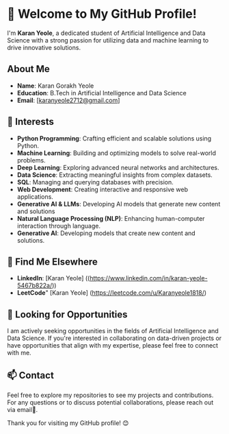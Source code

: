# 👋 Welcome to My GitHub Profile!

I'm **Karan Yeole**, a dedicated student of Artificial Intelligence and Data Science with a strong passion for utilizing data and machine learning to drive innovative solutions. 

## About Me

- **Name**: Karan Gorakh Yeole
- **Education**: B.Tech in Artificial Intelligence and Data Science
- **Email**: [karanyeole2712@gmail.com]

## 🌟 Interests

- **Python Programming**: Crafting efficient and scalable solutions using Python.
- **Machine Learning**: Building and optimizing models to solve real-world problems.
- **Deep Learning**: Exploring advanced neural networks and architectures.
- **Data Science**: Extracting meaningful insights from complex datasets.
- **SQL**: Managing and querying databases with precision.
- **Web Development**: Creating interactive and responsive web applications.
- **Generative AI & LLMs**: Developing AI models that generate new content and solutions
- **Natural Language Processing (NLP)**: Enhancing human-computer interaction through language.
- **Generative AI**: Developing models that create new content and solutions.

## 🔗 Find Me Elsewhere

- **LinkedIn**: [Karan Yeole] ((https://www.linkedin.com/in/karan-yeole-5467b822a/))
- **LeetCode**" [Karan Yeole] (https://leetcode.com/u/Karanyeole1818/)

## 🤝 Looking for Opportunities

I am actively seeking opportunities in the fields of Artificial Intelligence and Data Science. If you're interested in collaborating on data-driven projects or have opportunities that align with my expertise, please feel free to connect with me.

## 📫 Contact

Feel free to explore my repositories to see my projects and contributions. For any questions or to discuss potential collaborations, please reach out via email📧.

Thank you for visiting my GitHub profile! 😊
